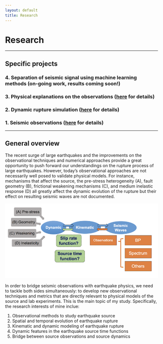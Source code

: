 ```yaml
---
layout: default
title: Research
---
```


# Research
----
## Specific projects

### 4. Separation of seismic signal using machine learning methods (on-going work, results coming soon!)
### 3. Physical explanations on the observations ([here](/pages/explanations.html) for details)
### 2. Dynamic rupture simulation ([here](/pages/simulations.html) for details)
### 1. Seismic observations ([here](/pages/observations.html) for details)

----
## General overview

The recent surge of large earthquakes and the improvements on the observational techniques and numerical approaches provide a great opportunity to push forward our understandings on the rupture process of large earthquakes. However, today’s observational approaches are not necessarily well posed to validate physical models. For instance, mechanisms that affect the source, the pre-stress heterogeneity (A), fault geometry (B), frictional weakening mechanisms (C), and medium inelastic response (D) all greatly affect the dynamic evolution of the rupture but their effect on resulting seismic waves are not documented.

![PhD work](/assets/phd_workflow.png)

In order to bridge seismic observations with earthquake physics, we need to tackle both sides simultaneously: to develop new observational techniques and metrics that are directly relevant to physical models of the source and lab experiments. This is the main topic of my study. Specifically, the research interests of mine inclue: 

1. Observational methods to study earthquake source
2. Spatial and temporal evolution of earthquake rupture
3. Kinematic and dynamic modeling of earthquake rupture
4. Dynamic features in the earthquake source time functions
5. Bridge between source observations and source dynamics

